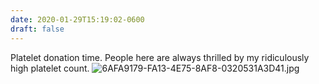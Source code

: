 ```yaml
---
date: 2020-01-29T15:19:02-0600
draft: false
---
```


Platelet donation time. People here are always thrilled by my ridiculously high platelet count. ![6AFA9179-FA13-4E75-8AF8-0320531A3D41.jpg](https://ianwhitney.micro.blog/uploads/2020/82dafa19f2.jpg)

